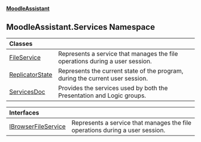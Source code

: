 #### [MoodleAssistant](index.md 'index')

## MoodleAssistant.Services Namespace

| Classes | |
| :--- | :--- |
| [FileService](MoodleAssistant.Services.FileService.md 'MoodleAssistant.Services.FileService') | Represents a service that manages the file operations during a user session. |
| [ReplicatorState](MoodleAssistant.Services.ReplicatorState.md 'MoodleAssistant.Services.ReplicatorState') | Represents the current state of the program, during the current user session. |
| [ServicesDoc](MoodleAssistant.Services.ServicesDoc.md 'MoodleAssistant.Services.ServicesDoc') | Provides the services used by both the Presentation and Logic groups. |

| Interfaces | |
| :--- | :--- |
| [IBrowserFileService](MoodleAssistant.Services.IBrowserFileService.md 'MoodleAssistant.Services.IBrowserFileService') | Represents a service that manages the file operations during a user session. |

